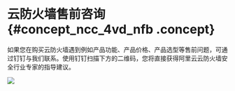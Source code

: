 # 云防火墙售前咨询 {#concept_ncc_4vd_nfb .concept}

如果您在购买云防火墙遇到例如产品功能、产品价格、产品选型等售前问题，可通过钉钉与我们联系。使用钉钉扫描下方的二维码，您将直接获得阿里云云防火墙安全行业专家的指导建议。

![](http://static-aliyun-doc.oss-cn-hangzhou.aliyuncs.com/assets/img/24030/154017895913957_zh-CN.jpg)

